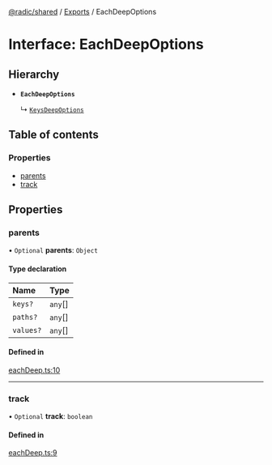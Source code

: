 [@radic/shared](../README.md) / [Exports](../modules.md) / EachDeepOptions

# Interface: EachDeepOptions

## Hierarchy

- **`EachDeepOptions`**

  ↳ [`KeysDeepOptions`](KeysDeepOptions.md)

## Table of contents

### Properties

- [parents](EachDeepOptions.md#parents)
- [track](EachDeepOptions.md#track)

## Properties

### parents

• `Optional` **parents**: `Object`

#### Type declaration

| Name | Type |
| :------ | :------ |
| `keys?` | `any`[] |
| `paths?` | `any`[] |
| `values?` | `any`[] |

#### Defined in

[eachDeep.ts:10](https://github.com/robinradic/npm-console/blob/27e41ef/packages/shared/src/eachDeep.ts#L10)

___

### track

• `Optional` **track**: `boolean`

#### Defined in

[eachDeep.ts:9](https://github.com/robinradic/npm-console/blob/27e41ef/packages/shared/src/eachDeep.ts#L9)

